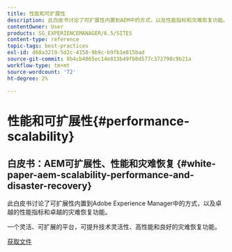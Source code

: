 ```yaml
---
title: 性能和可扩展性
description: 此白皮书讨论了可扩展性内置到AEM中的方式，以及性能指标和灾难恢复功能。
contentOwner: User
products: SG_EXPERIENCEMANAGER/6.5/SITES
content-type: reference
topic-tags: best-practices
exl-id: d68a3219-5d2c-4150-9b9c-b9fb1e815bad
source-git-commit: 8b4cb4065ec14e813b49fb0d577c372790c9b21a
workflow-type: tm+mt
source-wordcount: '72'
ht-degree: 2%

---
```


# 性能和可扩展性{#performance-scalability}

## 白皮书：AEM可扩展性、性能和灾难恢复 {#white-paper-aem-scalability-performance-and-disaster-recovery}

此白皮书讨论了可扩展性内置到Adobe Experience Manager中的方式，以及卓越的性能指标和卓越的灾难恢复功能。

一个灵活、可扩展的平台，可提升技术灵活性、高性能和良好的灾难恢复功能。

[获取文件](assets/aem_scalability_whitepaperfinal-06122015je.pdf)
